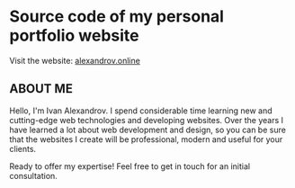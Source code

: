 # Source code of my personal portfolio website

Visit the website: [alexandrov.online](http://alexandrov.online)

## ABOUT ME

Hello, I'm Ivan Alexandrov. I spend considerable time learning new and cutting-edge web technologies and developing websites. Over the years I have learned a lot about web development and design, so you can be sure that the websites I create will be professional, modern and useful for your clients.

Ready to offer my expertise! Feel free to get in touch for an initial consultation.